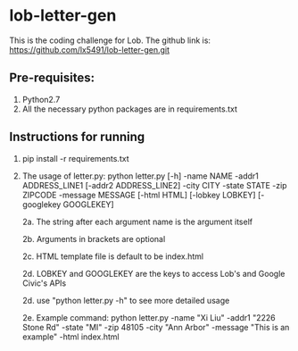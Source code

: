 # lob-letter-gen
This is the coding challenge for Lob. The github link is: https://github.com/lx5491/lob-letter-gen.git

## Pre-requisites:
1. Python2.7
2. All the necessary python packages are in requirements.txt

## Instructions for running
1. pip install -r requirements.txt
2. The usage of letter.py:
    python letter.py [-h] -name NAME -addr1 ADDRESS_LINE1 [-addr2 ADDRESS_LINE2] -city CITY -state
                 STATE -zip ZIPCODE -message MESSAGE [-html HTML] [-lobkey LOBKEY] [-googlekey GOOGLEKEY]

    2a. The string after each argument name is the argument itself

    2b. Arguments in brackets are optional

    2c. HTML template file is default to be index.html

    2d. LOBKEY and GOOGLEKEY are the keys to access Lob's and Google Civic's APIs

    2d. use "python letter.py -h" to see more detailed usage

    2e. Example command: python letter.py -name "Xi Liu" -addr1 "2226 Stone Rd" -state "MI" -zip 48105 -city "Ann Arbor" -message "This is an example" -html index.html
    